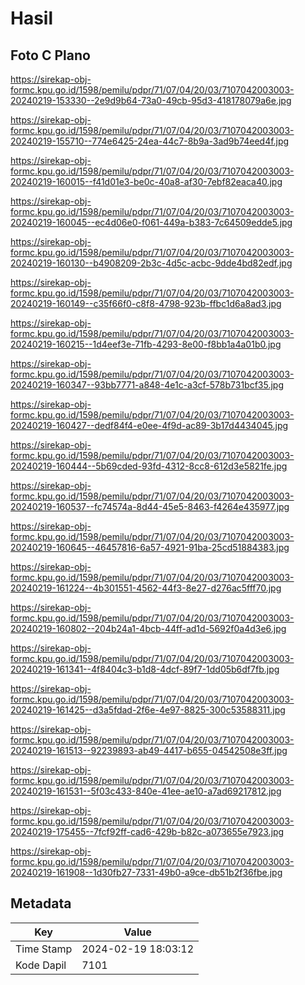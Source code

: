 # Hasil

## Foto C Plano

https://sirekap-obj-formc.kpu.go.id/1598/pemilu/pdpr/71/07/04/20/03/7107042003003-20240219-153330--2e9d9b64-73a0-49cb-95d3-418178079a6e.jpg

https://sirekap-obj-formc.kpu.go.id/1598/pemilu/pdpr/71/07/04/20/03/7107042003003-20240219-155710--774e6425-24ea-44c7-8b9a-3ad9b74eed4f.jpg

https://sirekap-obj-formc.kpu.go.id/1598/pemilu/pdpr/71/07/04/20/03/7107042003003-20240219-160015--f41d01e3-be0c-40a8-af30-7ebf82eaca40.jpg

https://sirekap-obj-formc.kpu.go.id/1598/pemilu/pdpr/71/07/04/20/03/7107042003003-20240219-160045--ec4d06e0-f061-449a-b383-7c64509edde5.jpg

https://sirekap-obj-formc.kpu.go.id/1598/pemilu/pdpr/71/07/04/20/03/7107042003003-20240219-160130--b4908209-2b3c-4d5c-acbc-9dde4bd82edf.jpg

https://sirekap-obj-formc.kpu.go.id/1598/pemilu/pdpr/71/07/04/20/03/7107042003003-20240219-160149--c35f66f0-c8f8-4798-923b-ffbc1d6a8ad3.jpg

https://sirekap-obj-formc.kpu.go.id/1598/pemilu/pdpr/71/07/04/20/03/7107042003003-20240219-160215--1d4eef3e-71fb-4293-8e00-f8bb1a4a01b0.jpg

https://sirekap-obj-formc.kpu.go.id/1598/pemilu/pdpr/71/07/04/20/03/7107042003003-20240219-160347--93bb7771-a848-4e1c-a3cf-578b731bcf35.jpg

https://sirekap-obj-formc.kpu.go.id/1598/pemilu/pdpr/71/07/04/20/03/7107042003003-20240219-160427--dedf84f4-e0ee-4f9d-ac89-3b17d4434045.jpg

https://sirekap-obj-formc.kpu.go.id/1598/pemilu/pdpr/71/07/04/20/03/7107042003003-20240219-160444--5b69cded-93fd-4312-8cc8-612d3e5821fe.jpg

https://sirekap-obj-formc.kpu.go.id/1598/pemilu/pdpr/71/07/04/20/03/7107042003003-20240219-160537--fc74574a-8d44-45e5-8463-f4264e435977.jpg

https://sirekap-obj-formc.kpu.go.id/1598/pemilu/pdpr/71/07/04/20/03/7107042003003-20240219-160645--46457816-6a57-4921-91ba-25cd51884383.jpg

https://sirekap-obj-formc.kpu.go.id/1598/pemilu/pdpr/71/07/04/20/03/7107042003003-20240219-161224--4b301551-4562-44f3-8e27-d276ac5fff70.jpg

https://sirekap-obj-formc.kpu.go.id/1598/pemilu/pdpr/71/07/04/20/03/7107042003003-20240219-160802--204b24a1-4bcb-44ff-ad1d-5692f0a4d3e6.jpg

https://sirekap-obj-formc.kpu.go.id/1598/pemilu/pdpr/71/07/04/20/03/7107042003003-20240219-161341--4f8404c3-b1d8-4dcf-89f7-1dd05b6df7fb.jpg

https://sirekap-obj-formc.kpu.go.id/1598/pemilu/pdpr/71/07/04/20/03/7107042003003-20240219-161425--d3a5fdad-2f6e-4e97-8825-300c53588311.jpg

https://sirekap-obj-formc.kpu.go.id/1598/pemilu/pdpr/71/07/04/20/03/7107042003003-20240219-161513--92239893-ab49-4417-b655-04542508e3ff.jpg

https://sirekap-obj-formc.kpu.go.id/1598/pemilu/pdpr/71/07/04/20/03/7107042003003-20240219-161531--5f03c433-840e-41ee-ae10-a7ad69217812.jpg

https://sirekap-obj-formc.kpu.go.id/1598/pemilu/pdpr/71/07/04/20/03/7107042003003-20240219-175455--7fcf92ff-cad6-429b-b82c-a073655e7923.jpg

https://sirekap-obj-formc.kpu.go.id/1598/pemilu/pdpr/71/07/04/20/03/7107042003003-20240219-161908--1d30fb27-7331-49b0-a9ce-db51b2f36fbe.jpg


## Metadata

| Key        | Value               |
| ---------- | ------------------- |
| Time Stamp | 2024-02-19 18:03:12 |
| Kode Dapil | 7101                |



